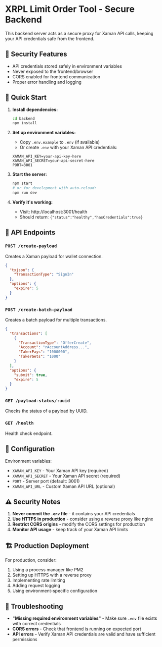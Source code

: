 # XRPL Limit Order Tool - Secure Backend

This backend server acts as a secure proxy for Xaman API calls, keeping your API credentials safe from the frontend.

## 🔐 Security Features

- API credentials stored safely in environment variables
- Never exposed to the frontend/browser
- CORS enabled for frontend communication
- Proper error handling and logging

## 🚀 Quick Start

1. **Install dependencies:**
   ```bash
   cd backend
   npm install
   ```

2. **Set up environment variables:**
   - Copy `.env.example` to `.env` (if available)
   - Or create `.env` with your Xaman API credentials:
   ```
   XAMAN_API_KEY=your-api-key-here
   XAMAN_API_SECRET=your-api-secret-here
   PORT=3001
   ```

3. **Start the server:**
   ```bash
   npm start
   # or for development with auto-reload:
   npm run dev
   ```

4. **Verify it's working:**
   - Visit: http://localhost:3001/health
   - Should return: `{"status":"healthy","hasCredentials":true}`

## 📡 API Endpoints

### `POST /create-payload`
Creates a Xaman payload for wallet connection.
```json
{
  "txjson": {
    "TransactionType": "SignIn"
  },
  "options": {
    "expire": 5
  }
}
```

### `POST /create-batch-payload`  
Creates a batch payload for multiple transactions.
```json
{
  "transactions": [
    {
      "TransactionType": "OfferCreate",
      "Account": "rAccountAddress...",
      "TakerPays": "1000000",
      "TakerGets": "1000"
    }
  ],
  "options": {
    "submit": true,
    "expire": 5
  }
}
```

### `GET /payload-status/:uuid`
Checks the status of a payload by UUID.

### `GET /health`
Health check endpoint.

## 🔧 Configuration

Environment variables:
- `XAMAN_API_KEY` - Your Xaman API key (required)
- `XAMAN_API_SECRET` - Your Xaman API secret (required)  
- `PORT` - Server port (default: 3001)
- `XAMAN_API_URL` - Custom Xaman API URL (optional)

## ⚠️ Security Notes

1. **Never commit the `.env` file** - it contains your API credentials
2. **Use HTTPS in production** - consider using a reverse proxy like nginx
3. **Restrict CORS origins** - modify the CORS settings for production
4. **Monitor API usage** - keep track of your Xaman API limits

## 🏗️ Production Deployment

For production, consider:
1. Using a process manager like PM2
2. Setting up HTTPS with a reverse proxy
3. Implementing rate limiting
4. Adding request logging
5. Using environment-specific configuration

## 🐛 Troubleshooting

- **"Missing required environment variables"** - Make sure `.env` file exists with correct credentials
- **CORS errors** - Check that frontend is running on expected port
- **API errors** - Verify Xaman API credentials are valid and have sufficient permissions
